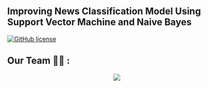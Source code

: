## Improving News Classification Model Using Support Vector Machine and Naive Bayes

[![GitHub license](https://img.shields.io/badge/license-MIT-blue.svg)](https://github.com/ekramasif/AI-Lab-Final-Project/blob/main/LICENSE)

## Our Team 👩‍👨 :

<p align="center"><a href="https://github.com/ekramasif/AI-Lab-Final-Project/">
  <img src="https://contributors-img.web.app/image?repo=ekramasif/AI-Lab-Final-Project" />
</a></p>
